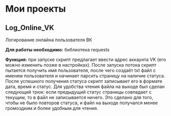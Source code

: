 # Мои проекты
## Log_Online_VK
Логирование онлайна пользователя ВК

**Для работы необходимо:** библиотека requests

**Функция:** при запуске скрипт предлагает ввести адрес аккаунта VK (его можно изменить позже в настройках). После запуска потока скрипт пытается получить имя пользователя, после чего создаёт txt файл с именем пользователя и начинает парсить страницу на наличие статуса. После успешного получения статуса скрипт записывает его в формате дата, время и статус. Для удобства чтения файла на выходе был сделан следующий трюк: если предыдущий статус страницы совпадает с текущим, то в файл не записывается ничего. Это сделано для того, чтобы не было повторов статуса, и файл на выходе получался менее громоздким и более удобным для чтения.
